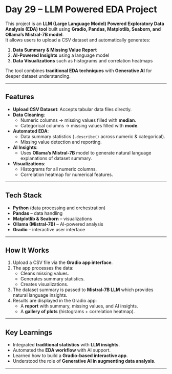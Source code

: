# Day 29 – LLM Powered EDA Project

This project is an **LLM (Large Language Model) Powered Exploratory Data Analysis (EDA) tool** built using **Gradio, Pandas, Matplotlib, Seaborn, and Ollama’s Mistral-7B model**.  
It allows users to upload a CSV dataset and automatically generates:

1. **Data Summary & Missing Value Report**  
2. **AI-Powered Insights** using a language model  
3. **Data Visualizations** such as histograms and correlation heatmaps  

The tool combines **traditional EDA techniques** with **Generative AI** for deeper dataset understanding.

---

## Features

- **Upload CSV Dataset**: Accepts tabular data files directly.  
- **Data Cleaning**:
  - Numeric columns → missing values filled with **median**.  
  - Categorical columns → missing values filled with **mode**.  
- **Automated EDA**:
  - Data summary statistics (`.describe()` across numeric & categorical).  
  - Missing value detection and reporting.  
- **AI Insights**:
  - Uses **Ollama’s Mistral-7B** model to generate natural language explanations of dataset summary.  
- **Visualizations**:
  - Histograms for all numeric columns.  
  - Correlation heatmap for numerical features.  

---

## Tech Stack

- **Python** (data processing and orchestration)  
- **Pandas** – data handling  
- **Matplotlib & Seaborn** – visualizations  
- **Ollama (Mistral-7B)** – AI-powered analysis  
- **Gradio** – interactive user interface  

---

## How It Works

1. Upload a CSV file via the **Gradio app interface**.  
2. The app processes the data:
   - Cleans missing values.  
   - Generates summary statistics.  
   - Creates visualizations.  
3. The dataset summary is passed to **Mistral-7B LLM** which provides natural language insights.  
4. Results are displayed in the Gradio app:
   - A **report** with summary, missing values, and AI insights.  
   - A **gallery of plots** (histograms + correlation heatmap).  

---

## Key Learnings
- Integrated **traditional statistics** with **LLM insights**.  
- Automated the **EDA workflow** with AI support.  
- Learned how to build a **Gradio-based interactive app**.  
- Understood the role of **Generative AI in augmenting data analysis**.  

---
